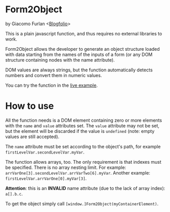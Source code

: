 Form2Object
===
by Giacomo Furlan
<[Blogfolio](http://giacomofurlan.name "Giacomo Furlan's Blogfolio")>

This is a plain javascript function, and thus requires no external libraries to work.

Form2Object allows the developer to generate an object structure loaded with data starting from the names of the inputs of a form (or any DOM structure containing nodes with the name attribute).

DOM values are always strings, but the function automatically detects numbers and convert them in numeric values.

You can try the function in the [live example](http://giacomofurlan.name/projects/form2obj/ "form2object live example").

How to use
===

All the function needs is a DOM element containing zero or more elements with the `name` and `value` attributes set. The `value` attribute may not be set, but the element will be discarded if the value is `undefined` (note: empty values are still accepted).

The `name` attribute must be set according to the object's path, for example `firstLevelVar.secondLevelVar.myVar`.

The function allows arrays, too. The only requirement is that indexes must be specified. There is no array nesting limit. For example: `arrVarOne[3].secondLevelVar.arrVarTwo[6].myVar`. Another example: `firstLevelVar.arrVarOne[0].myVar[3]`.

**Attention**: this is an **INVALID** name attribute (due to the lack of array index): `a[].b.c`.

To get the object simply call `[window.]Form2Object(myContainerElement)`.
